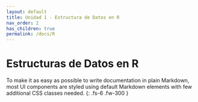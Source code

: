 ```yaml
---
layout: default
title: Unidad 1 - Estructura de Datos en R
nav_order: 2
has_children: true
permalink: /docs/R
---
```


# Estructuras de Datos en R

To make it as easy as possible to write documentation in plain Markdown, most UI components are styled using default Markdown elements with few additional CSS classes needed.
{: .fs-6 .fw-300 }
